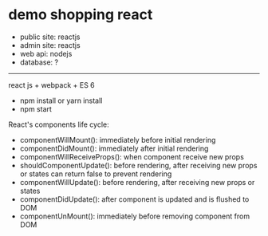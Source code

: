 # demo shopping react
- public site: reactjs
- admin site: reactjs
- web api: nodejs
- database: ?

---------------------------------------------------------------------------------
react js + webpack + ES 6
- npm install  or  yarn install
- npm start



React's components life cycle:
- componentWillMount(): immediately before initial rendering
- componentDidMount(): immediately after initial rendering
- componentWillReceiveProps(): when component receive new props
- shouldComponentUpdate(): before rendering, after receiving new props or states
  can return false to prevent rendering
- componentWillUpdate(): before rendering, after receiving new props or states
- componentDidUpdate(): after component is updated and is flushed to DOM
- componentUnMount(): immediately before removing component from DOM